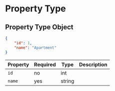 # Property Type

## Property Type Object

```json
{
    "id": 1,
    "name": "Apartment"
}
```

Property | Required | Type | Description
-------- | -------- | ---- | ----------- 
`id` | no | int | 
`name` | yes | string | 